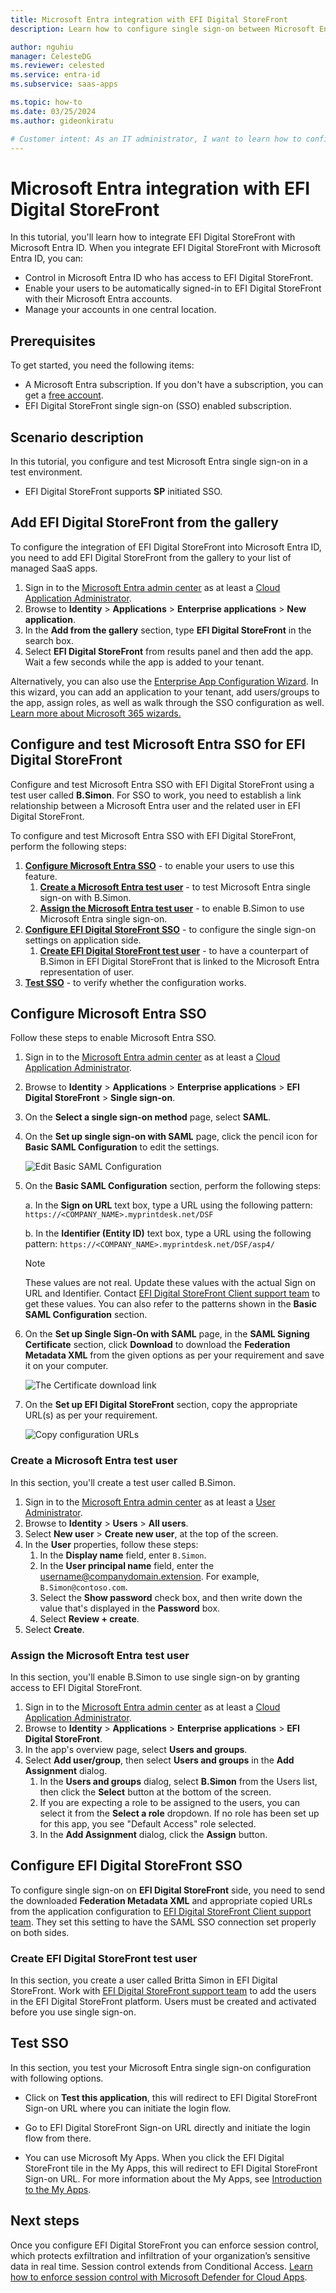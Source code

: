 ```yaml
---
title: Microsoft Entra integration with EFI Digital StoreFront
description: Learn how to configure single sign-on between Microsoft Entra ID and EFI Digital StoreFront.

author: nguhiu
manager: CelesteDG
ms.reviewer: celested
ms.service: entra-id
ms.subservice: saas-apps

ms.topic: how-to
ms.date: 03/25/2024
ms.author: gideonkiratu

# Customer intent: As an IT administrator, I want to learn how to configure single sign-on between Microsoft Entra ID and EFI Digital StoreFront so that I can control who has access to EFI Digital StoreFront, enable automatic sign-in with Microsoft Entra accounts, and manage my accounts in one central location.
---
```

# Microsoft Entra integration with EFI Digital StoreFront

In this tutorial, you'll learn how to integrate EFI Digital StoreFront with Microsoft Entra ID. When you integrate EFI Digital StoreFront with Microsoft Entra ID, you can:

* Control in Microsoft Entra ID who has access to EFI Digital StoreFront.
* Enable your users to be automatically signed-in to EFI Digital StoreFront with their Microsoft Entra accounts.
* Manage your accounts in one central location.

## Prerequisites

To get started, you need the following items:

* A Microsoft Entra subscription. If you don't have a subscription, you can get a [free account](https://azure.microsoft.com/free/).
* EFI Digital StoreFront single sign-on (SSO) enabled subscription.

## Scenario description

In this tutorial, you configure and test Microsoft Entra single sign-on in a test environment.

* EFI Digital StoreFront supports **SP** initiated SSO.

## Add EFI Digital StoreFront from the gallery

To configure the integration of EFI Digital StoreFront into Microsoft Entra ID, you need to add EFI Digital StoreFront from the gallery to your list of managed SaaS apps.

1. Sign in to the [Microsoft Entra admin center](https://entra.microsoft.com) as at least a [Cloud Application Administrator](~/identity/role-based-access-control/permissions-reference.md#cloud-application-administrator).
1. Browse to **Identity** > **Applications** > **Enterprise applications** > **New application**.
1. In the **Add from the gallery** section, type **EFI Digital StoreFront** in the search box.
1. Select **EFI Digital StoreFront** from results panel and then add the app. Wait a few seconds while the app is added to your tenant.

 Alternatively, you can also use the [Enterprise App Configuration Wizard](https://portal.office.com/AdminPortal/home?Q=Docs#/azureadappintegration). In this wizard, you can add an application to your tenant, add users/groups to the app, assign roles, as well as walk through the SSO configuration as well. [Learn more about Microsoft 365 wizards.](/microsoft-365/admin/misc/azure-ad-setup-guides)

<a name='configure-and-test-azure-ad-sso-for-efi-digital-storefront'></a>

## Configure and test Microsoft Entra SSO for EFI Digital StoreFront

Configure and test Microsoft Entra SSO with EFI Digital StoreFront using a test user called **B.Simon**. For SSO to work, you need to establish a link relationship between a Microsoft Entra user and the related user in EFI Digital StoreFront.

To configure and test Microsoft Entra SSO with EFI Digital StoreFront, perform the following steps:

1. **[Configure Microsoft Entra SSO](#configure-azure-ad-sso)** - to enable your users to use this feature.
    1. **[Create a Microsoft Entra test user](#create-an-azure-ad-test-user)** - to test Microsoft Entra single sign-on with B.Simon.
    1. **[Assign the Microsoft Entra test user](#assign-the-azure-ad-test-user)** - to enable B.Simon to use Microsoft Entra single sign-on.
1. **[Configure EFI Digital StoreFront SSO](#configure-efi-digital-storefront-sso)** - to configure the single sign-on settings on application side.
    1. **[Create EFI Digital StoreFront test user](#create-efi-digital-storefront-test-user)** - to have a counterpart of B.Simon in EFI Digital StoreFront that is linked to the Microsoft Entra representation of user.
1. **[Test SSO](#test-sso)** - to verify whether the configuration works.

<a name='configure-azure-ad-sso'></a>

## Configure Microsoft Entra SSO

Follow these steps to enable Microsoft Entra SSO.

1. Sign in to the [Microsoft Entra admin center](https://entra.microsoft.com) as at least a [Cloud Application Administrator](~/identity/role-based-access-control/permissions-reference.md#cloud-application-administrator).
1. Browse to **Identity** > **Applications** > **Enterprise applications** > **EFI Digital StoreFront** > **Single sign-on**.
1. On the **Select a single sign-on method** page, select **SAML**.
1. On the **Set up single sign-on with SAML** page, click the pencil icon for **Basic SAML Configuration** to edit the settings.

   ![Edit Basic SAML Configuration](common/edit-urls.png)

1. On the **Basic SAML Configuration** section, perform the following steps:

	a. In the **Sign on URL** text box, type a URL using the following pattern:
    `https://<COMPANY_NAME>.myprintdesk.net/DSF`

    b. In the **Identifier (Entity ID)** text box, type a URL using the following pattern:
    `https://<COMPANY_NAME>.myprintdesk.net/DSF/asp4/`

	> [!NOTE]
	> These values are not real. Update these values with the actual Sign on URL and Identifier. Contact [EFI Digital StoreFront Client support team](https://www.efi.com/support-and-downloads/) to get these values. You can also refer to the patterns shown in the **Basic SAML Configuration** section.

1. On the **Set up Single Sign-On with SAML** page, in the **SAML Signing Certificate** section, click **Download** to download the **Federation Metadata XML** from the given options as per your requirement and save it on your computer.

	![The Certificate download link](common/metadataxml.png)

6. On the **Set up EFI Digital StoreFront** section, copy the appropriate URL(s) as per your requirement.

	![Copy configuration URLs](common/copy-configuration-urls.png)

<a name='create-an-azure-ad-test-user'></a>

### Create a Microsoft Entra test user 

In this section, you'll create a test user called B.Simon.

1. Sign in to the [Microsoft Entra admin center](https://entra.microsoft.com) as at least a [User Administrator](~/identity/role-based-access-control/permissions-reference.md#user-administrator).
1. Browse to **Identity** > **Users** > **All users**.
1. Select **New user** > **Create new user**, at the top of the screen.
1. In the **User** properties, follow these steps:
   1. In the **Display name** field, enter `B.Simon`.  
   1. In the **User principal name** field, enter the username@companydomain.extension. For example, `B.Simon@contoso.com`.
   1. Select the **Show password** check box, and then write down the value that's displayed in the **Password** box.
   1. Select **Review + create**.
1. Select **Create**.

<a name='assign-the-azure-ad-test-user'></a>

### Assign the Microsoft Entra test user

In this section, you'll enable B.Simon to use single sign-on by granting access to EFI Digital StoreFront.

1. Sign in to the [Microsoft Entra admin center](https://entra.microsoft.com) as at least a [Cloud Application Administrator](~/identity/role-based-access-control/permissions-reference.md#cloud-application-administrator).
1. Browse to **Identity** > **Applications** > **Enterprise applications** > **EFI Digital StoreFront**.
1. In the app's overview page, select **Users and groups**.
1. Select **Add user/group**, then select **Users and groups** in the **Add Assignment** dialog.
   1. In the **Users and groups** dialog, select **B.Simon** from the Users list, then click the **Select** button at the bottom of the screen.
   1. If you are expecting a role to be assigned to the users, you can select it from the **Select a role** dropdown. If no role has been set up for this app, you see "Default Access" role selected.
   1. In the **Add Assignment** dialog, click the **Assign** button.

## Configure EFI Digital StoreFront SSO

To configure single sign-on on **EFI Digital StoreFront** side, you need to send the downloaded **Federation Metadata XML** and appropriate copied URLs from the application configuration to [EFI Digital StoreFront Client support team](https://www.efi.com/support-and-downloads/). They set this setting to have the SAML SSO connection set properly on both sides.

### Create EFI Digital StoreFront test user

In this section, you create a user called Britta Simon in EFI Digital StoreFront. Work with [EFI Digital StoreFront support team](https://www.efi.com/support-and-downloads/) to add the users in the EFI Digital StoreFront platform. Users must be created and activated before you use single sign-on.

## Test SSO

In this section, you test your Microsoft Entra single sign-on configuration with following options. 

* Click on **Test this application**, this will redirect to EFI Digital StoreFront Sign-on URL where you can initiate the login flow. 

* Go to EFI Digital StoreFront Sign-on URL directly and initiate the login flow from there.

* You can use Microsoft My Apps. When you click the EFI Digital StoreFront tile in the My Apps, this will redirect to EFI Digital StoreFront Sign-on URL. For more information about the My Apps, see [Introduction to the My Apps](https://support.microsoft.com/account-billing/sign-in-and-start-apps-from-the-my-apps-portal-2f3b1bae-0e5a-4a86-a33e-876fbd2a4510).

## Next steps

Once you configure EFI Digital StoreFront you can enforce session control, which protects exfiltration and infiltration of your organization’s sensitive data in real time. Session control extends from Conditional Access. [Learn how to enforce session control with Microsoft Defender for Cloud Apps](/cloud-app-security/proxy-deployment-aad).
